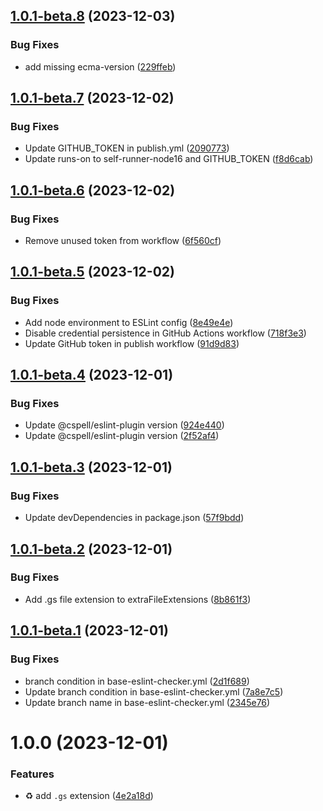 ## [1.0.1-beta.8](https://github.com/useinsider/eslint-config/compare/v1.0.1-beta.7...v1.0.1-beta.8) (2023-12-03)


### Bug Fixes

* add missing ecma-version ([229ffeb](https://github.com/useinsider/eslint-config/commit/229ffebc672e7852644ea197ec371cb90afc33c5))

## [1.0.1-beta.7](https://github.com/useinsider/eslint-config/compare/v1.0.1-beta.6...v1.0.1-beta.7) (2023-12-02)


### Bug Fixes

* Update GITHUB_TOKEN in publish.yml ([2090773](https://github.com/useinsider/eslint-config/commit/209077394815b2fda2de515dad0c2bff3b83d7d8))
* Update runs-on to self-runner-node16 and GITHUB_TOKEN ([f8d6cab](https://github.com/useinsider/eslint-config/commit/f8d6cab42b1d72a15a27bc397bcda523d9494d16))

## [1.0.1-beta.6](https://github.com/useinsider/eslint-config/compare/v1.0.1-beta.5...v1.0.1-beta.6) (2023-12-02)


### Bug Fixes

* Remove unused token from workflow ([6f560cf](https://github.com/useinsider/eslint-config/commit/6f560cfaf7e3096e127af47d3ae95be152561875))

## [1.0.1-beta.5](https://github.com/useinsider/eslint-config/compare/v1.0.1-beta.4...v1.0.1-beta.5) (2023-12-02)


### Bug Fixes

* Add node environment to ESLint config ([8e49e4e](https://github.com/useinsider/eslint-config/commit/8e49e4e58397ef7f609f1dfca34b47bb00d8a6c9))
* Disable credential persistence in GitHub Actions workflow ([718f3e3](https://github.com/useinsider/eslint-config/commit/718f3e37ebb56f7d4385d616805e6358703476c4))
* Update GitHub token in publish workflow ([91d9d83](https://github.com/useinsider/eslint-config/commit/91d9d83744ef346b38f7b11bbe0768a46ee6d870))

## [1.0.1-beta.4](https://github.com/useinsider/eslint-config/compare/v1.0.1-beta.3...v1.0.1-beta.4) (2023-12-01)


### Bug Fixes

* Update @cspell/eslint-plugin version ([924e440](https://github.com/useinsider/eslint-config/commit/924e44015dc4097d2cb4b0c5b7f841688758ca9e))
* Update @cspell/eslint-plugin version ([2f52af4](https://github.com/useinsider/eslint-config/commit/2f52af4960171a769bdbe64ecbb406e7416ed9da))

## [1.0.1-beta.3](https://github.com/useinsider/eslint-config/compare/v1.0.1-beta.2...v1.0.1-beta.3) (2023-12-01)


### Bug Fixes

* Update devDependencies in package.json ([57f9bdd](https://github.com/useinsider/eslint-config/commit/57f9bdd575536d3841d3c06a09532d19b142915a))

## [1.0.1-beta.2](https://github.com/useinsider/eslint-config/compare/v1.0.1-beta.1...v1.0.1-beta.2) (2023-12-01)


### Bug Fixes

* Add .gs file extension to extraFileExtensions ([8b861f3](https://github.com/useinsider/eslint-config/commit/8b861f36bddbc1860e1cc00fbab32b809a0c0c7e))

## [1.0.1-beta.1](https://github.com/useinsider/eslint-config/compare/v1.0.0...v1.0.1-beta.1) (2023-12-01)


### Bug Fixes

* branch condition in base-eslint-checker.yml ([2d1f689](https://github.com/useinsider/eslint-config/commit/2d1f689d2226d44adc690191637b97c3fb400613))
* Update branch condition in base-eslint-checker.yml ([7a8e7c5](https://github.com/useinsider/eslint-config/commit/7a8e7c5a5a718c0db62ed9dfebe4c1a6f973c3ff))
* Update branch name in base-eslint-checker.yml ([2345e76](https://github.com/useinsider/eslint-config/commit/2345e76cd99c1ee52b6c4c4dfc44ea15edca06c6))

# 1.0.0 (2023-12-01)


### Features

* :recycle: add `.gs` extension ([4e2a18d](https://github.com/useinsider/eslint-config/commit/4e2a18da1492dabf6910cdbc67c0a43d93a57f60))
